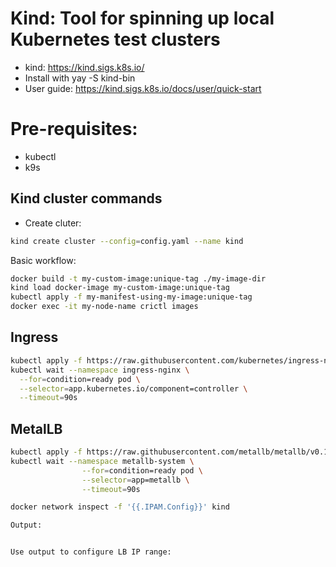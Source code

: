 # Kind: Tool for spinning up local Kubernetes test clusters

- kind: https://kind.sigs.k8s.io/
- Install with yay -S kind-bin
- User guide: https://kind.sigs.k8s.io/docs/user/quick-start

# Pre-requisites:

- kubectl
- k9s

## Kind cluster commands

- Create cluter: 

```sh
kind create cluster --config=config.yaml --name kind
```

Basic workflow:

```sh
docker build -t my-custom-image:unique-tag ./my-image-dir
kind load docker-image my-custom-image:unique-tag
kubectl apply -f my-manifest-using-my-image:unique-tag
docker exec -it my-node-name crictl images
```

## Ingress

``` sh
kubectl apply -f https://raw.githubusercontent.com/kubernetes/ingress-nginx/main/deploy/static/provider/kind/deploy.yaml
kubectl wait --namespace ingress-nginx \
  --for=condition=ready pod \
  --selector=app.kubernetes.io/component=controller \
  --timeout=90s
```

## MetalLB

```sh
kubectl apply -f https://raw.githubusercontent.com/metallb/metallb/v0.13.7/config/manifests/metallb-native.yaml
kubectl wait --namespace metallb-system \
                --for=condition=ready pod \
                --selector=app=metallb \
                --timeout=90s

docker network inspect -f '{{.IPAM.Config}}' kind

Output: 


Use output to configure LB IP range:



```


